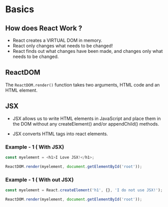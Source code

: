 # Basics

## How does React Work ?

- React creates a VIRTUAL DOM in memory.
- React only changes what needs to be changed!
- React finds out what changes have been made, and changes only what needs to be changed.

## ReactDOM  

The `ReactDOM.render()` function takes two arguments, HTML code and an HTML element.

## JSX

- JSX allows us to write HTML elements in JavaScript and place them in the DOM without any createElement()  and/or appendChild() methods.

- JSX converts HTML tags into react elements.

### Example  - 1 ( With JSX)

```js
const myelement = <h1>I Love JSX!</h1>;

ReactDOM.render(myelement, document.getElementById('root'));
```

### Example  - 1 ( With out JSX)

```js
const myelement = React.createElement('h1', {}, 'I do not use JSX!');

ReactDOM.render(myelement, document.getElementById('root'));
```

